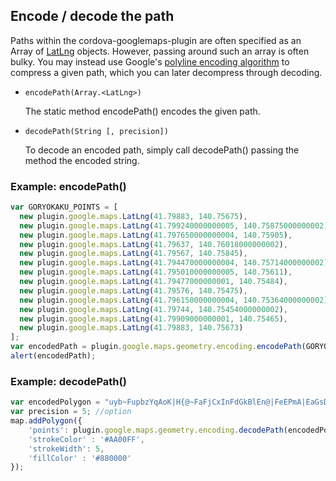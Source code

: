 ## Encode / decode the path

Paths within the cordova-googlemaps-plugin are often specified as an Array of [LatLng](../class/LatLng) objects.
However, passing around such an array is often bulky.
You may instead use Google's [polyline encoding algorithm](https://developers.google.com/maps/documentation/utilities/polylinealgorithm) to compress a given path, which you can later decompress through decoding.

- `encodePath(Array.<LatLng>)`

  The static method encodePath() encodes the given path.

- `decodePath(String [, precision])`

  To decode an encoded path, simply call decodePath() passing the method the encoded string.

### Example: encodePath()
```js
var GORYOKAKU_POINTS = [
  new plugin.google.maps.LatLng(41.79883, 140.75675),
  new plugin.google.maps.LatLng(41.799240000000005, 140.75875000000002),
  new plugin.google.maps.LatLng(41.797650000000004, 140.75905),
  new plugin.google.maps.LatLng(41.79637, 140.76018000000002),
  new plugin.google.maps.LatLng(41.79567, 140.75845),
  new plugin.google.maps.LatLng(41.794470000000004, 140.75714000000002),
  new plugin.google.maps.LatLng(41.795010000000005, 140.75611),
  new plugin.google.maps.LatLng(41.79477000000001, 140.75484),
  new plugin.google.maps.LatLng(41.79576, 140.75475),
  new plugin.google.maps.LatLng(41.796150000000004, 140.75364000000002),
  new plugin.google.maps.LatLng(41.79744, 140.75454000000002),
  new plugin.google.maps.LatLng(41.79909000000001, 140.75465),
  new plugin.google.maps.LatLng(41.79883, 140.75673)
];
var encodedPath = plugin.google.maps.geometry.encoding.encodePath(GORYOKAKU_POINTS);
alert(encodedPath);
```

### Example: decodePath()
```js
var encodedPolygon = "uyb~FupbzYqAoK|H{@~FaFjCxInFdGkBlEn@|FeEPmA|EaGsDiIUr@_L";
var precision = 5; //option
map.addPolygon({
    'points': plugin.google.maps.geometry.encoding.decodePath(encodedPolygon, precision),
    'strokeColor' : '#AA00FF',
    'strokeWidth': 5,
    'fillColor' : '#880000'
});
```
